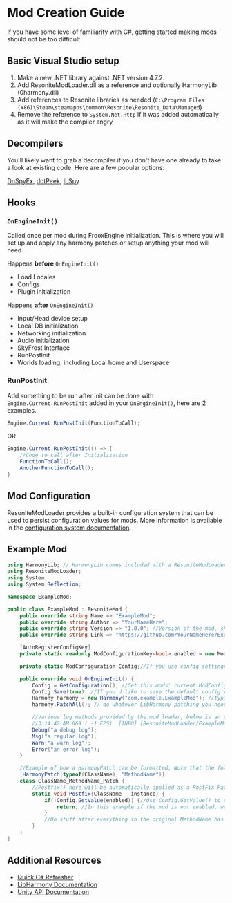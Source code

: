 # Mod Creation Guide

If you have some level of familiarity with C#, getting started making mods should not be too difficult.

## Basic Visual Studio setup

1. Make a new .NET library against .NET version 4.7.2.
2. Add ResoniteModLoader.dll as a reference and optionally HarmonyLib (0harmony.dll)
3. Add references to Resonite libraries as needed (`C:\Program Files (x86)\Steam\steamapps\common\Resonite\Resonite_Data\Managed`)
4. Remove the reference to `System.Net.Http` if it was added automatically as it will make the compiler angry

## Decompilers

You'll likely want to grab a decompiler if you don't have one already to take a look at existing code. Here are a few popular options:

[DnSpyEx](https://github.com/dnSpyEx/dnSpy),
[dotPeek](https://www.jetbrains.com/decompiler/),
[ILSpy](https://github.com/icsharpcode/ILSpy)

## Hooks

### `OnEngineInit()`

Called once per mod during FrooxEngine initialization. This is where you will set up and apply any harmony patches or setup anything your mod will need.

Happens **before** `OnEngineInit()`

- Load Locales
- Configs
- Plugin initialization

Happens **after** `OnEngineInit()`

- Input/Head device setup
- Local DB initialization
- Networking initialization
- Audio initialization
- SkyFrost Interface
- RunPostInit
- Worlds loading, including Local home and Userspace


### RunPostInit

Add something to be run after init can be done with `Engine.Current.RunPostInit` added in your `OnEngineInit()`, here are 2 examples.

```csharp
Engine.Current.RunPostInit(FunctionToCall);
```
OR
```csharp
Engine.Current.RunPostInit(() => {
    //Code to call after Initialization
    FunctionToCall();
    AnotherFunctionToCall();
}
```

## Mod Configuration

ResoniteModLoader provides a built-in configuration system that can be used to persist configuration values for mods. More information is available in the [configuration system documentation](config.md).

## Example Mod

```csharp
using HarmonyLib; // HarmonyLib comes included with a ResoniteModLoader install
using ResoniteModLoader;
using System;
using System.Reflection;

namespace ExampleMod;

public class ExampleMod : ResoniteMod {
    public override string Name => "ExampleMod";
    public override string Author => "YourNameHere";
    public override string Version => "1.0.0"; //Version of the mod, should match the AssemblyVersion
    public override string Link => "https://github.com/YourNameHere/ExampleMod"; // Optional link to a repo where this mod would be located

    [AutoRegisterConfigKey]
    private static readonly ModConfigurationKey<bool> enabled = new ModConfigurationKey<bool>("enabled", "Should the mod be enabled", () => true); //Optional config settings

    private static ModConfiguration Config;//If you use config settings, this will be where you interface with them

    public override void OnEngineInit() {
        Config = GetConfiguration(); //Get this mods' current ModConfiguration
        Config.Save(true); //If you'd like to save the default config values to file
        Harmony harmony = new Harmony("com.example.ExampleMod"); //typically a reverse domain name is used here (https://en.wikipedia.org/wiki/Reverse_domain_name_notation)
        harmony.PatchAll(); // do whatever LibHarmony patching you need, this will patch all [HarmonyPatch()] instances

        //Various log methods provided by the mod loader, below is an example of how they will look
        //3:14:42 AM.069 ( -1 FPS)  [INFO] [ResoniteModLoader/ExampleMod] a regular log
        Debug("a debug log");
        Msg("a regular log");
        Warn("a warn log");
        Error("an error log");
    }

    //Example of how a HarmonyPatch can be formatted, Note that the following isn't a real patch and will not compile.
    [HarmonyPatch(typeof(ClassName), "MethodName")]
    class ClassName_MethodName_Patch {
        //Postfix() here will be automatically applied as a PostFix Patch
        static void Postfix(ClassName __instance) {
            if(!Config.GetValue(enabled)) {//Use Config.GetValue() to use the ModConfigurationKey defined earlier
                return; //In this example if the mod is not enabled, we'll just return before doing anything
            }
            //Do stuff after everything in the original MethodName has run.
        }
    }
}

```

## Additional Resources

- [Quick C# Refresher](https://learnxinyminutes.com/docs/csharp/)
- [LibHarmony Documentation](https://harmony.pardeike.net/)
- [Unity API Documentation](https://docs.unity3d.com/ScriptReference/index.html)
